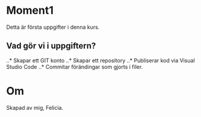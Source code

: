 # Moment1
Detta är första uppgifter i denna kurs.

## Vad gör vi i uppgiftern?
..* Skapar ett GIT konto
..* Skapar ett repository
..* Publiserar kod via Visual Studio Code
..* Commitar förändingar som gjorts i filer.

# Om
Skapad av mig, Felicia.